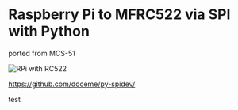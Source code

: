 Raspberry Pi to MFRC522 via SPI with Python
========

ported from MCS-51

![RPi with RC522](https://github.com/qiaolun/rpi_rc522/raw/master/img/setup.jpg)

https://github.com/doceme/py-spidev/

test
